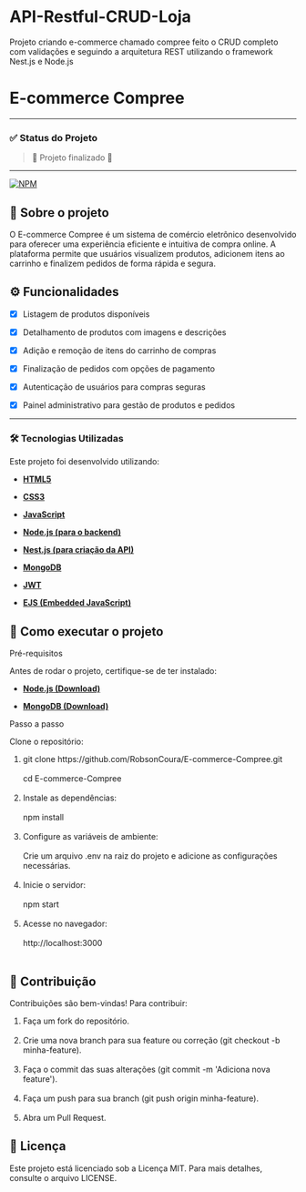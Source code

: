 # API-Restful-CRUD-Loja
Projeto criando e-commerce chamado compree feito o CRUD completo com validações e seguindo a arquitetura REST utilizando o framework Nest.js e Node.js

# E-commerce Compree

---
### ✅  Status do Projeto
> :construction: Projeto finalizado :construction:
---

[![NPM](https://img.shields.io/npm/l/react)](https://github.com/RobsonCoura/E-commerce-Compree/blob/main/LICENSE) 

## 📜 Sobre o projeto

O E-commerce Compree é um sistema de comércio eletrônico desenvolvido para oferecer uma experiência eficiente e intuitiva de compra online. A plataforma permite que usuários visualizem produtos, adicionem itens ao carrinho e finalizem pedidos de forma rápida e segura.

## ⚙️ Funcionalidades

- [x] Listagem de produtos disponíveis

- [x] Detalhamento de produtos com imagens e descrições

- [x] Adição e remoção de itens do carrinho de compras

- [x] Finalização de pedidos com opções de pagamento

- [x] Autenticação de usuários para compras seguras

- [x] Painel administrativo para gestão de produtos e pedidos

---

### 🛠 Tecnologias Utilizadas

Este projeto foi desenvolvido utilizando:

- **[HTML5](https://developer.mozilla.org/pt-BR/docs/Web/HTML)**

- **[CSS3](https://www.w3schools.com/cssref/index.php)**

- **[JavaScript](https://developer.mozilla.org/pt-BR/docs/Web/JavaScript)**

- **[Node.js (para o backend)](https://nodejs.org/docs/latest/api/)**

- **[Nest.js (para criação da API)](https://docs.nestjs.com/)**

- **[MongoDB](https://www.mongodb.com/pt-br/docs/)**

- **[JWT](https://jwt.io/introduction)**

- **[EJS (Embedded JavaScript)](https://ejs.co/)**

## 🚀 Como executar o projeto

Pré-requisitos

Antes de rodar o projeto, certifique-se de ter instalado:

- **[Node.js (Download)](https://nodejs.org/en/download)**

- **[MongoDB (Download)](https://www.mongodb.com/try/download/community)**

Passo a passo

Clone o repositório:

<ol>
<li>git clone https://github.com/RobsonCoura/E-commerce-Compree.git
<br></br>
cd E-commerce-Compree
<br></br>
<li>Instale as dependências:
<br></br>
npm install
<br></br>
<li>Configure as variáveis de ambiente:
<br></br>
Crie um arquivo .env na raiz do projeto e adicione as configurações necessárias.
<br></br>
<li>Inicie o servidor:
<br></br>
npm start
<br></br>
<li>Acesse no navegador:
<br></br>
http://localhost:3000
<br></br>
</li>
</ol>

## 🤝 Contribuição

Contribuições são bem-vindas! Para contribuir:

<ol>
<li>Faça um fork do repositório.
<br></br>
<li>Crie uma nova branch para sua feature ou correção (git checkout -b minha-feature).
<br></br>
<li>Faça o commit das suas alterações (git commit -m 'Adiciona nova feature').
<br></br>
<li>Faça um push para sua branch (git push origin minha-feature).
<br></br>
<li>Abra um Pull Request.
</li>
</ol>

## 📜 Licença

Este projeto está licenciado sob a Licença MIT. Para mais detalhes, consulte o arquivo LICENSE.
